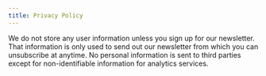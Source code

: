 ```yaml
---
title: Privacy Policy
---
```


We do not store any user information unless you sign up for our newsletter. That information is only used to send out our newsletter from which you can unsubscribe at anytime. No personal information is sent to third parties except for non-identifiable information for analytics services.
